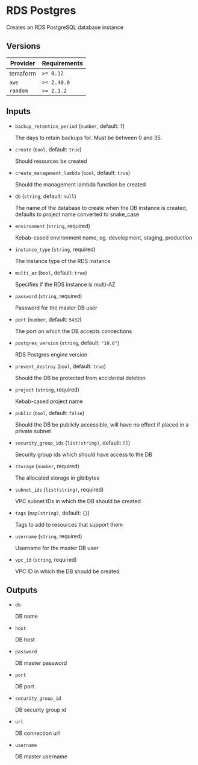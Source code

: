 # RDS Postgres

Creates an RDS PostgreSQL database instance

<!-- bin/docs -->

## Versions

| Provider | Requirements |
|-|-|
| terraform | `>= 0.12` |
| `aws` | `>= 2.40.0` |
| `random` | `>= 2.1.2` |

## Inputs

* `backup_retention_period` (`number`, default: `7`)

    The days to retain backups for. Must be between 0 and 35.

* `create` (`bool`, default: `true`)

    Should resources be created

* `create_management_lambda` (`bool`, default: `true`)

    Should the management lambda function be created

* `db` (`string`, default: `null`)

    The name of the database to create when the DB instance is created, defaults to project name converted to snake_case

* `environment` (`string`, required)

    Kebab-cased environment name, eg. development, staging, production

* `instance_type` (`string`, required)

    The instance type of the RDS instance

* `multi_az` (`bool`, default: `true`)

    Specifies if the RDS instance is multi-AZ

* `password` (`string`, required)

    Password for the master DB user

* `port` (`number`, default: `5432`)

    The port on which the DB accepts connections

* `postgres_version` (`string`, default: `"10.6"`)

    RDS Postgres engine version

* `prevent_destroy` (`bool`, default: `true`)

    Should the DB be protected from accidental deletion

* `project` (`string`, required)

    Kebab-cased project name

* `public` (`bool`, default: `false`)

    Should the DB be publicly accessible, will have no effect if placed in a private subnet

* `security_group_ids` (`list(string)`, default: `[]`)

    Security group ids which should have access to the DB

* `storage` (`number`, required)

    The allocated storage in gibibytes

* `subnet_ids` (`list(string)`, required)

    VPC subnet IDs in which the DB should be created

* `tags` (`map(string)`, default: `{}`)

    Tags to add to resources that support them

* `username` (`string`, required)

    Username for the master DB user

* `vpc_id` (`string`, required)

    VPC ID in which the DB should be created



## Outputs

* `db`

    DB name

* `host`

    DB host

* `password`

    DB master password

* `port`

    DB port

* `security_group_id`

    DB security group id

* `url`

    DB connection url

* `username`

    DB master username
